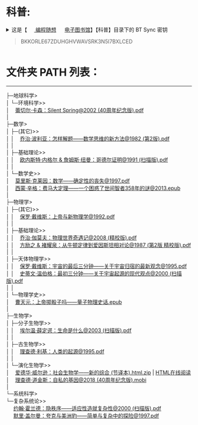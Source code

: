  # 科普:
 <details><summary>这是【
	<a href="https://program-think.blogspot.com/" title="🔗 编程随想的博客 | 主站点 (BlogSpot)  -- 需要“科学上网”方式访问GFW ">
		<img class="bottom" src="https://go.choong.net/images/BlogSpot.jpg" height="15" width="15"/> 编程随想</a>
	<a href="https://go.choong.net/BTSync/" title="❤ eBooks 目录 BT Sync 密钥 | Program-think">
	 <img class="bottom" src="https://go.choong.net/images/BTSync.png" height="15" width="15"/></a>
		<a href="https://github.com/programthink/books" title="【编程随想电子图书馆】【所有电子书】的清单。
     清单中包含每本书的“中文名、英文名、作者、添加日期、简介”。[wiki主页]">电子图书馆</a>】【科普】目录下的 BT Sync 密钥  <blockquote>BKKORLE67ZDUHGHVWAVSRK3N5I7BXLCED</blockquote> 
 </summary> 
通过这个密钥，你可以用 BT Sync 自动同步到目录包含的【所有】电子书。<br/>
时常更新。每次更新后，BT Sync 会自动把【新增的】电子书同步到你的硬盘。<br/>
 <table>
   <tr>
        <td>
	 <img src="https://share.choong.net/eBooks/科普/Quick-QR.png" title="扫码浏览访问：【科普】GitHub库" height="150px" width="150px">
	 <img src="https://share.choong.net/eBooks/科普/地球科学/环境科学/Quick-QR.png" title="扫码浏览访问： 蕾切尔·卡森：Silent Spring@2002 (40周年纪念版).pdf" height="150px" width="150px">
        <img src="https://share.choong.net/eBooks/科普/数学/(其它)/Quick-QR.png" title="扫码浏览访问：乔治·波利亚：怎样解题——数学思维的新方法@1982 (第2版).pdf" height="150px" width="150px">
        <img src="https://share.choong.net/eBooks/科普/数学/基础理论/Quick-QR.png" title="扫码浏览访问：欧内斯特·内格尔 & 詹姆斯·纽曼：哥德尔证明@1991 (扫描版).pdf" height="150px" width="150px">
        <img src="https://share.choong.net/eBooks/科普/数学/数学史/Quick-QR1.png" title="扫码浏览访问：莫里斯·克莱因：数学——确定性的丧失@1997.pdf" height="150px" width="150px">
        <img src="https://share.choong.net/eBooks/科普/数学/数学史/Quick-QR2.png" title="扫码浏览访问：西蒙·辛格：费马大定理——一个困惑了世间智者358年的谜@2013.epub" height="150px" width="150px">
        <img src="https://share.choong.net/eBooks/科普/物理学/(其它)/Quick-QR.png" title="扫码浏览访问：保罗·戴维斯：上帝与新物理学@1992.pdf" height="150px" width="150px">
        <img src="https://share.choong.net/eBooks/科普/物理学/基础理论/Quick-QR1.png" title="扫码浏览访问：乔治·伽莫夫：物理世界奇遇记@2008 (精校版).pdf" height="150px" width="150px">
        <img src="https://share.choong.net/eBooks/科普/物理学/基础理论/Quick-QR2.png" title="扫码浏览访问：方励之 & 褚耀泉：从牛顿定律到爱因斯坦相对论@1987 (第2版 精校版).pdf" height="150px" width="150px">
        <img src="https://share.choong.net/eBooks/科普/物理学/天体物理学/Quick-QR1.png" title="扫码浏览访问《保罗·戴维斯：宇宙的最后三分钟——关于宇宙归宿的最新观念@1995.pdf》" height="150px" width="150px">
        <img src="https://share.choong.net/eBooks/科普/物理学/天体物理学/Quick-QR2.png" title="扫码浏览访问《史蒂文·温伯格：最初三分钟——关于宇宙起源的现代观点@2000 (扫描版).pdf》" height="150px" width="150px">
        <img src="https://share.choong.net/eBooks/科普/物理学/物理学史/Quick-QR.png" title="扫码浏览访问《曹天元：上帝掷骰子吗——量子物理史话.epub》" height="150px" width="150px">
        <img src="https://share.choong.net/eBooks/科普/生物学/分子生物学/Quick-QR.png" title="扫码浏览访问《埃尔温·薛定谔：生命是什么@2003 (扫描版).pdf》" height="150px" width="150px">
        <img src="https://share.choong.net/eBooks/科普/生物学/古生物学/Quick-QR.png" title="扫码浏览访问《理查德·利基：人类的起源@1995.pdf》" height="150px" width="150px">
        <img src="https://share.choong.net/eBooks/科普/生物学/演化生物学/Quick-QR1.png" title="扫码浏览访问《爱德华·威尔逊：社会生物学——新的综合 (节译本).html.zip》" height="150px" width="150px">
        <img src="https://share.choong.net/eBooks/科普/生物学/演化生物学/Quick-QR2.png" title="扫码浏览访问《理查德·道金斯：自私的基因@2018 (40周年纪念版).mobi》" height="150px" width="150px">
        <img src="https://share.choong.net/eBooks/科普/系统科学/复杂系统论/Quick-QR1.png" title="扫码浏览访问《约翰·霍兰德：隐秩序——适应性造就复杂性@2000 (扫描版).pdf》" height="150px" width="150px">
        <img src="https://share.choong.net/eBooks/科普/系统科学/复杂系统论/Quick-QR2.png" title="扫码浏览访问《默里·盖尔曼：夸克与美洲豹——简单与复杂中的探险@1997.pdf》" height="150px" width="150px">
	<img src="https://share.choong.net/eBooks/科普/(总论)/Quick-QR1.png" title="扫码浏览访问《卡尔·萨根：魔鬼出没的世界——科学，照亮黑暗的蜡烛@1998.pdf》" height="150px" width="150px">
	<img src="https://share.choong.net/eBooks/科普/(其它)/Quick-QR1.png" title="扫码浏览访问《乔治·伽莫夫：从一到无穷大——科学中的事实和臆测@2002 (精校版).pdf》" height="150px" width="150px">
		</td>
   </tr></table>
</details>

# 文件夹 PATH 列表：
-----------------
├─地球科学><br/>
│  └─环境科学>><br/>
│  &nbsp;&nbsp;  <a href="https://share.choong.net/eBooks/科普/地球科学/环境科学/蕾切尔·卡森：Silent Spring@2002 (40周年纪念版).pdf" title="蕾切尔·卡森：Silent Spring@2002 (40周年纪念版).pdf">蕾切尔·卡森：Silent Spring@2002 (40周年纪念版).pdf</a><br/>
│          <br/>
├─数学><br/>
│  ├─(其它)>><br/>
│  │ &nbsp;&nbsp;  <a href="https://share.choong.net/eBooks/科普/数学/(其它)/乔治·波利亚：怎样解题——数学思维的新方法@1982 (第2版).pdf" title="乔治·波利亚：怎样解题——数学思维的新方法@1982 (第2版).pdf">乔治·波利亚：怎样解题——数学思维的新方法@1982 (第2版).pdf</a><br/>
│  │      <br/>
│  ├─基础理论>><br/>
│  │ &nbsp;&nbsp;  <a href="https://share.choong.net/eBooks/科普/数学/基础理论/欧内斯特·内格尔 & 詹姆斯·纽曼：哥德尔证明@1991 (扫描版).pdf" title="欧内斯特·内格尔 & 詹姆斯·纽曼：哥德尔证明@1991 (扫描版).pdf">欧内斯特·内格尔 & 詹姆斯·纽曼：哥德尔证明@1991 (扫描版).pdf</a><br/>
│  │      <br/>
│  └─数学史>><br/>
│    &nbsp;&nbsp;  <a href="https://share.choong.net/eBooks/科普/数学/数学史/莫里斯·克莱因：数学——确定性的丧失@1997.pdf" title="莫里斯·克莱因：数学——确定性的丧失@1997.pdf">莫里斯·克莱因：数学——确定性的丧失@1997.pdf</a><br/>
│    &nbsp;&nbsp;  <a href="https://share.choong.net/eBooks/科普/数学/数学史/西蒙·辛格：费马大定理——一个困惑了世间智者358年的谜@2013.epub" title="西蒙·辛格：费马大定理——一个困惑了世间智者358年的谜@2013.epub">西蒙·辛格：费马大定理——一个困惑了世间智者358年的谜@2013.epub</a><br/>
│          <br/>
├─物理学><br/>
│  ├─(其它)>><br/>
│  │  &nbsp;&nbsp;  <a href="https://share.choong.net/eBooks/科普/物理学/(其它)/保罗·戴维斯：上帝与新物理学@1992.pdf" title="保罗·戴维斯：上帝与新物理学@1992.pdf">保罗·戴维斯：上帝与新物理学@1992.pdf</a><br/>
│  │      <br/>
│  ├─基础理论>><br/>
│  │ &nbsp;&nbsp;  <a href="https://share.choong.net/eBooks/科普/物理学/基础理论/乔治·伽莫夫：物理世界奇遇记@2008 (精校版).pdf" title="乔治·伽莫夫：物理世界奇遇记@2008 (精校版).pdf">乔治·伽莫夫：物理世界奇遇记@2008 (精校版).pdf</a><br/>
│  │ &nbsp;&nbsp;  <a href="https://share.choong.net/eBooks/科普/物理学/基础理论/方励之%20&%20褚耀泉：从牛顿定律到爱因斯坦相对论@1987%20(第2版%20精校版).pdf" title="方励之 & 褚耀泉：从牛顿定律到爱因斯坦相对论@1987 (第2版 精校版).pdf">方励之 & 褚耀泉：从牛顿定律到爱因斯坦相对论@1987 (第2版 精校版).pdf</a><br/>
│  │      <br/>
│  ├─天体物理学>><br/>
│  │ &nbsp;&nbsp;  <a href="https://share.choong.net/eBooks/科普/物理学/天体物理学/保罗·戴维斯：宇宙的最后三分钟——关于宇宙归宿的最新观念@1995.pdf" title="保罗·戴维斯：宇宙的最后三分钟——关于宇宙归宿的最新观念@1995.pdf">保罗·戴维斯：宇宙的最后三分钟——关于宇宙归宿的最新观念@1995.pdf</a><br/>
│  │ &nbsp;&nbsp;  <a href="https://share.choong.net/eBooks/科普/物理学/天体物理学/史蒂文·温伯格：最初三分钟——关于宇宙起源的现代观点@2000 (扫描版).pdf" title="史蒂文·温伯格：最初三分钟——关于宇宙起源的现代观点@2000 (扫描版).pdf">史蒂文·温伯格：最初三分钟——关于宇宙起源的现代观点@2000 (扫描版).pdf</a><br/>
│  │      <br/>
│  └─物理学史>><br/>
│    &nbsp;&nbsp;  <a href="https://share.choong.net/eBooks/科普/物理学/物理学史/曹天元：上帝掷骰子吗——量子物理史话.epub" title="曹天元：上帝掷骰子吗——量子物理史话.epub">曹天元：上帝掷骰子吗——量子物理史话.epub</a><br/>
│          <br/>
├─生物学><br/>
│  ├─分子生物学>><br/>
│  │ &nbsp;&nbsp;  <a href="https://share.choong.net/eBooks/科普/生物学/分子生物学/埃尔温·薛定谔：生命是什么@2003 (扫描版).pdf" title="埃尔温·薛定谔：生命是什么@2003 (扫描版).pdf">埃尔温·薛定谔：生命是什么@2003 (扫描版).pdf</a><br/>
│  │      <br/>
│  ├─古生物学>><br/>
│  │ &nbsp;&nbsp;  <a href="https://share.choong.net/eBooks/科普/生物学/古生物学/理查德·利基：人类的起源@1995.pdf" title="理查德·利基：人类的起源@1995.pdf">理查德·利基：人类的起源@1995.pdf</a><br/>
│  │      <br/>
│  └─演化生物学>><br/>
│    &nbsp;&nbsp;  <a href="https://share.choong.net/eBooks/科普/生物学/演化生物学/爱德华·威尔逊：社会生物学——新的综合 (节译本).html.zip" title="爱德华·威尔逊：社会生物学——新的综合 (节译本).html.zip">爱德华·威尔逊：社会生物学——新的综合 (节译本).html.zip</a> | <a href="https://share.choong.net/eBooks/eo/">HTML在线阅读</a><br/>
│    &nbsp;&nbsp;  <a href="https://share.choong.net/eBooks/科普/生物学/演化生物学/理查德·道金斯：自私的基因@2018 (40周年纪念版).mobi" title="理查德·道金斯：自私的基因@2018 (40周年纪念版).mobi">理查德·道金斯：自私的基因@2018 (40周年纪念版).mobi</a><br/>
│          <br/>
└─系统科学><br/>
    └─复杂系统论>><br/>
      &nbsp;&nbsp;&nbsp;&nbsp;   <a href="https://share.choong.net/eBooks/科普/系统科学/复杂系统论/约翰·霍兰德：隐秩序——适应性造就复杂性@2000 (扫描版).pdf" title="约翰·霍兰德：隐秩序——适应性造就复杂性@2000 (扫描版).pdf">约翰·霍兰德：隐秩序——适应性造就复杂性@2000 (扫描版).pdf</a><br/>
      &nbsp;&nbsp;&nbsp;&nbsp;   <a href="https://share.choong.net/eBooks/科普/系统科学/复杂系统论/默里·盖尔曼：夸克与美洲豹——简单与复杂中的探险@1997.pdf" title="默里·盖尔曼：夸克与美洲豹——简单与复杂中的探险@1997.pdf">默里·盖尔曼：夸克与美洲豹——简单与复杂中的探险@1997.pdf</a><br/>
